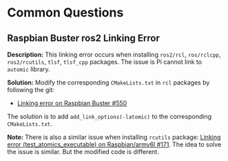 # Common Questions 



## Raspbian Buster ros2 Linking Error

**Description:** This linking error occurs when installing `ros2/rcl`,  `ros/rclcpp`, `ros2/rcutils`, `tlsf`, `tlsf_cpp` packages. The issue is Pi cannot link to `automic` library.

**Solution:** Modify the corresponding `CMakeLists.txt` in `rcl` packages by following the git:

- [Linking error on Raspbian Buster #550](https://github.com/ros2/rcl/issues/550)

The solution is to add `add_link_options(-latomic)` to the corresponding `CMakeLists.txt`.

**Note:** There is also a similar issue when installing `rcutils` package: [Linking error (test_atomics_executable) on Raspbian/armv6l #171](https://github.com/ros2/rcutils/issues/171). The idea to solve the issue is similar. But the modified code is different.

